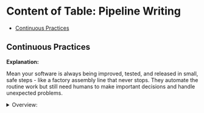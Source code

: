 <!-- markdownlint-disable MD033 -->
# Content of Table: Pipeline Writing

- [Continuous Practices](#continuous-practices)

## Continuous Practices

**Explanation:**

Mean your software is always being improved, tested, and released in small, safe steps - like a factory assembly line that never stops. They automate the routine work but still need humans to make important decisions and handle unexpected problems.

<details>
    <summary>Overview:</summary>

1. **Automates the routine:** Machines handle repetitive tasks.

    <details>
       <summary>Overview:</summary>

    - **Continuous Integration (CI):** Catch problems immediately when developers commit code, before merging to the main branch.

        - **Stages:** Code -> Build -> Test (early phases). Focus on developer workflow validation

        <details>
           <summary>Overview:</summary>

        1. **Code Sniffing:**

            - Automatic code quality checks (linting, style rules)

        2. **Quick Tests:**

            - Isolated tests (testing a single function)

        3. **Build Reality Check:**

            - Confirms code actually compiles/runs

        4. **Basic Connection Tests**

            - Lightweight integration checks (not full systems)

        5. **What CI Typically Doesn’t Include:**

            - Slow tests (end-to-end, performance)

            - Staging environment deployments

            - Manual approval steps

        6. **Why This Works:**

            - Catches security issues early ("shift left")
            - Prevents "it works on my machine"

        </details>

        <details>
           <summary>Examples:</summary>

        1. **Example 1:**

            ```text

            CI is like a spell-checker that runs every time you save a document - it catches typos immediately, but doesn't proofread the entire book.

            ```

        </details>

    - **Continuous Delivery (CD):** Ensure every code change is production-ready (even if manually approved).

        - **Stages:** Release -> Deploy (staging). Focus on pre-production certification

        <details>
           <summary>Overview:</summary>

        1. **More detailed testing:**

            - End-to-end tests (full user flows)

            - Performance testing

            - Security scans (DAST)

        2. **Environment Deployment:**

            - Auto-deploys to staging (mirror of production)

        3. **Artifact Promotion:**

            - Moves builds from "tested" to "release-ready" repos

        4. **Manual Approval Gate:**

            - One-click production deploy after validation

        5. **What CD Doesn’t Do:**

            - Full auto-deploy to production (that’s Continuous Deployment)

            - Developer-facing feedback (CI handles that)

        6. **Why This Matters:**

            - **Safe Staging:** Catches the 30% of issues CI misses

            - **Zero-Day Releases:** Business can deploy any time

            - **Audit Trail:** Compliance-friendly paper trail

        </details>

        <details>
           <summary>Examples:</summary>

        1. **Example 1:**

            ```text

            CD is the editor’s review before printing.

            ```

        </details>

    - **Continuous Deployment:** Every passing code change automatically ships to production (no manual gates).

        - **Stages:** Deploy (production) -> Operate. Focus on hands-free production releases.

        <details>
           <summary>Overview:</summary>

        1. **Production-Grade Testing:**

            - Canary tests

            - Synthetic monitoring

        2. **Infrastructure Preperation:**

            - Auto-scaling pre-deploy

        3. **Zero-Touch Rollout:**

            - Gradual traffic shift (blue-green)

        4. **Self-Healing Rollback**

            - Auto-reverts if metrics degrade

        </details>

        <details>
           <summary>Examples:</summary>

        1. **Example 1:**

            ```text

            If CD is a drone with a pilot override, Continuous Deployment is a space rocket on autopilot.

            ```

        </details>

    - **Continuous Testing:** Automated testing at EVERY stage - from code commit to production monitoring.

        - **Stages:** Test (all types) → Monitor (prod validation). Focus on quality gates everywhere

        <details>
           <summary>Overview:</summary>

        1. **Pipeline Tests:**

            - Unit/Integration (CI)

            - E2E/Security (CD)

            - Canary (Production)

        2. **Production-Specific Checks:**

            - Real-user behavior validation

        3. **Feedback Loop Automation:**

            - Auto-trigger tests from monitoring

        4. **What CT Isn't:**

            - Just CI/CD tests (extends beyond pipelines)

            - Manual QA (fully automated)

        </details>

        <details>
           <summary>Examples:</summary>

        1. **Example 1:**

            ```text

            If CI/CD tests are lab experiments, CT is the Food and Drug monitoring drug side effects in the real world.

            ```

        </details>

    - **Continuous Monitoring:** Automatically watch live systems, detect issues, and trigger responses—before users notice.

        - **Stages:** Operate => Monitor -> Plan (feedback loop). Focus on production monitoring.

        <details>
           <summary>Overview:</summary>

        1. **Real-Time Health Checks:**

            - Track errors, latency, resource usage

        2. **Automated Alerts:**

            - Notify teams via Slack/PagerDuty

        3. **Self-Healing Triggers:**

            - Auto-scale or restart failed services

        4. **Feedback to Devs:**

            - Link production issues to code commits

        5. **What It Doesn’t Do:**

            - Replace CI/CD tests (monitors after deploy)

            - Manual log digging (automates detection)

        </details>

        <details>
           <summary>Examples:</summary>

        1. **Example 1:**

        ```text

            Like a car’s dashboard warning lights—but it can also pull over and call a mechanic automatically.   

        ```

        </details>

    </details>

2. **Requires human judgment:** People handle special cases.

    - Approving major releases

    - Solving complex failures

    - Designing test cases

    - Making architectural decisions

</details>
